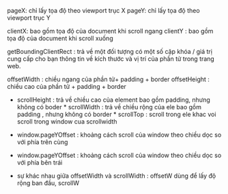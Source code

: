 pageX: chỉ lấy tọa độ theo viewport trục X
pageY:  chỉ lấy tọa độ theo viewport trục Y


clientX: bao gồm tọa độ của document khi scroll ngang
clientY :  bao gồm tọa độ của document khi scroll xuống


getBoundingClientRect : trả về một đối tượng có một số cặp khóa / giá trị cung cấp cho bạn thông tin về kích thước và vị trí của phần tử trong trang web.


offsetWidth : chiều ngang của phần tử+ padding + border 
offsetHeight : chiều cao của phần tử + padding + border


   * scrollHeight : trả về chiều cao của element bao gồm padding, nhưng không có boder
    * scrollWidth : trả về chiều rộng của ele bao gồm padding , nhưng không có border
    * scrollTop : scroll trong ele khac voi scroll trong window cua scrollwidth
    

- window.pageYOffset : khoảng cách scroll của window theo chiều dọc so với phía trên cùng
- window.pageYOffset : khoảng cách scroll của window theo chiều dọc so với phía bên trái


- sự khác nhau giữa offsetWidth và scrollWidth : offsetW dùng để lấy độ rộng ban đầu, scrollW